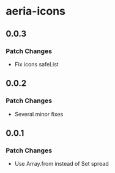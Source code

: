 # aeria-icons

## 0.0.3

### Patch Changes

- Fix icons safeList

## 0.0.2

### Patch Changes

- Several minor fixes

## 0.0.1

### Patch Changes

- Use Array.from instead of Set spread
